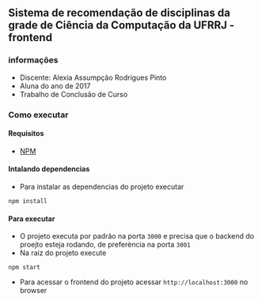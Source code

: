 ## Sistema de recomendação de disciplinas da grade de Ciência da Computação da UFRRJ - frontend

### informações
- Discente: Alexia Assumpção Rodrigues Pinto
- Aluna do ano de 2017
- Trabalho de Conclusão de Curso

### Como executar
#### Requisitos
- [NPM](https://docs.npmjs.com/downloading-and-installing-node-js-and-npm)

#### Intalando dependencias
- Para instalar as dependencias do projeto executar
```
npm install
```

#### Para executar
- O projeto executa por padrão na porta `3000` e precisa que o backend do proejto esteja rodando, de preferència na porta `3001`
- Na raiz do projeto execute
```
npm start
```
- Para acessar o frontend do projeto acessar `http://localhost:3000` no browser

